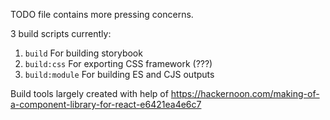 TODO file contains more pressing concerns.

3 build scripts currently:

1. `build` For building storybook
2. `build:css` For exporting CSS framework (???)
3. `build:module` For building ES and CJS outputs

Build tools largely created with help of https://hackernoon.com/making-of-a-component-library-for-react-e6421ea4e6c7
